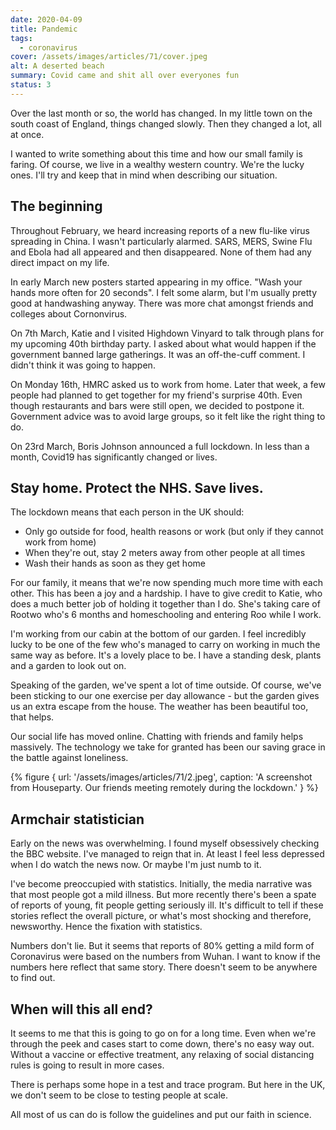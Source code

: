 ```yaml
---
date: 2020-04-09
title: Pandemic
tags:
  - coronavirus
cover: /assets/images/articles/71/cover.jpeg
alt: A deserted beach
summary: Covid came and shit all over everyones fun
status: 3
---
```

Over the last month or so, the world has changed. In my little town on the south coast of England, things changed slowly. Then they changed a lot, all at once. 

I wanted to write something about this time and how our small family is faring. Of course, we live in a wealthy western country. We're the lucky ones. I'll try and keep that in mind when describing our situation.

## The beginning

Throughout February, we heard increasing reports of a new flu-like virus spreading in China. I wasn't particularly alarmed. SARS, MERS, Swine Flu and Ebola had all appeared and then disappeared. None of them had any direct impact on my life.

In early March new posters started appearing in my office. "Wash your hands more often for 20 seconds". I felt some alarm, but I'm usually pretty good at handwashing anyway. There was more chat amongst friends and colleges about Cornonvirus.

On 7th March, Katie and I visited Highdown Vinyard to talk through plans for my upcoming 40th birthday party. I asked about what would happen if the government banned large gatherings. It was an off-the-cuff comment. I didn't think it was going to happen. 

On Monday 16th, HMRC asked us to work from home. Later that week, a few people had planned to get together for my friend's surprise 40th. Even though restaurants and bars were still open, we decided to postpone it. Government advice was to avoid large groups, so it felt like the right thing to do.

On 23rd March, Boris Johnson announced a full lockdown. In less than a month, Covid19 has significantly changed or lives.

## Stay home. Protect the NHS. Save lives.

The lockdown means that each person in the UK should:

* Only go outside for food, health reasons or work (but only if they cannot work from home)
* When they're out, stay 2 meters away from other people at all times
* Wash their hands as soon as they get home

For our family, it means that we're now spending much more time with each other. This has been a joy and a hardship. I have to give credit to Katie, who does a much better job of holding it together than I do. She's taking care of Rootwo who's 6 months and homeschooling and entering Roo while I work.

I'm working from our cabin at the bottom of our garden. I feel incredibly lucky to be one of the few who's managed to carry on working in much the same way as before. It's a lovely place to be. I have a standing desk, plants and a garden to look out on.

Speaking of the garden, we've spent a lot of time outside. Of course, we've been sticking to our one exercise per day allowance - but the garden gives us an extra escape from the house. The weather has been beautiful too, that helps.

Our social life has moved online. Chatting with friends and family helps massively. The technology we take for granted has been our saving grace in the battle against loneliness. 

{% figure {
url: '/assets/images/articles/71/2.jpeg',
caption: 'A screenshot from Houseparty. Our friends meeting remotely during the lockdown.'
} %}

## Armchair statistician

Early on the news was overwhelming. I found myself obsessively checking the BBC website. I've managed to reign that in. At least I feel less depressed when I do watch the news now. Or maybe I'm just numb to it.

I've become preoccupied with statistics. Initially, the media narrative was that most people got a mild illness. But more recently there's been a spate of reports of young, fit people getting seriously ill. It's difficult to tell if these stories reflect the overall picture, or what's most shocking and therefore, newsworthy. Hence the fixation with statistics. 

Numbers don't lie. But it seems that reports of 80% getting a mild form of Coronavirus were based on the numbers from Wuhan. I want to know if the numbers here reflect that same story. There doesn't seem to be anywhere to find out. 

## When will this all end?

It seems to me that this is going to go on for a long time. Even when we're through the peek and cases start to come down, there's no easy way out. Without a vaccine or effective treatment, any relaxing of social distancing rules is going to result in more cases. 

There is perhaps some hope in a test and trace program. But here in the UK, we don't seem to be close to testing people at scale. 

All most of us can do is follow the guidelines and put our faith in science. 